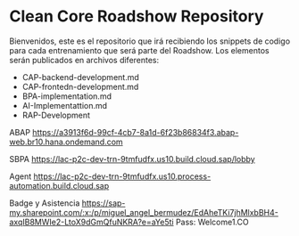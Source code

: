 # Clean Core Roadshow Repository

Bienvenidos, este es el repositorio que irá recibiendo los snippets de codigo para cada entrenamiento que será parte del Roadshow. Los elementos serán publicados en archivos diferentes:

- CAP-backend-development.md
- CAP-frontedn-development.md
- BPA-implementation.md
- AI-Implementattion.md
- RAP-Development


ABAP
https://a3913f6d-99cf-4cb7-8a1d-6f23b86834f3.abap-web.br10.hana.ondemand.com

SBPA
https://lac-p2c-dev-trn-9tmfudfx.us10.build.cloud.sap/lobby

Agent
https://lac-p2c-dev-trn-9tmfudfx.us10.process-automation.build.cloud.sap

Badge y Asistencia
https://sap-my.sharepoint.com/:x:/p/miguel_angel_bermudez/EdAheTKi7jhMlxbBH4-axqIB8MWIe2-LtoX9dGmQfuNKRA?e=aYe5ti
Pass: Welcome1.CO



